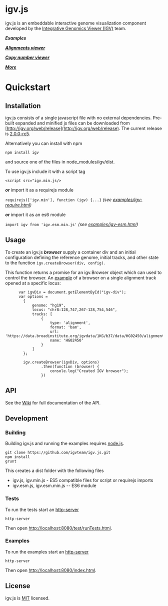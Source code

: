 igv.js
=======


igv.js is an embeddable interactive genome visualization component developed by the 
 [Integrative Genomics Viewer (IGV)](https://igv.org) team.
 
 ***Examples***
 
***[Alignments viewer](http://igv.org/web/test/examples/bam.html)***

***[Copy number viewer](http://igv.org/web/test/examples/copyNumber.html)***

***[More](http://igv.org/web/test/examples)***
 
# Quickstart

## Installation
igv.js consists of a single javascript file with no external dependencies.  Pre-built expanded and minified js files 
can be downloaded from [http://igv.org/web/release](http://igv.org/web/release).    The current  release is
 [2.0.0-rc5](http://igv.org/web/release/2.0.0-rc5/dist/).  
 
 Alternatively you can install with npm  
 
 ```npm install igv```

and source one of the files in node_modules/igv/dist.

To use igv.js include it with a script tag

````<script src="igv.min.js/>````

***or*** import it as a requirejs module 

```requirejs(['igv.min'], function (igv) {...}```   *(see [examples/igv-require.html](http://igv.org/web/release/2.0.0-rc5/examples/igv-require.html))*

***or*** import it as an es6 module 

```import igv from 'igv.esm.min.js'```  *(see [examples/igv-esm.html](http://igv.org/web/release/2.0.0-rc5/examples/igv-esm.html))*



## Usage

To create an igv.js ***browser*** supply a container div 
and an initial configuration defining the reference genome, initial tracks, and other state to the 
function ```igv.createBrowser(div, config)```.  

This function returns a promise for an igv.Browser object which can used to control the browser.  An 
[example](http://igv.org/web/release/2.0.0-rc5/examples/bam.html) of
a browser on a single alignment track opened at a specific locus:

```
      var igvDiv = document.getElementById("igv-div");
      var options =
        {
            genome: "hg19",
            locus: "chr8:128,747,267-128,754,546",
            tracks: [
                {
                    type: 'alignment',
                    format: 'bam',
                    url: 'https://data.broadinstitute.org/igvdata/1KG/b37/data/HG02450/alignment/HG02450.mapped.ILLUMINA.bwa.ACB.low_coverage.20120522.bam',
                    name: 'HG02450'
                }
            ]
        };

        igv.createBrowser(igvDiv, options)
                .then(function (browser) {
                    console.log("Created IGV browser");
                })
```

## API

See the [Wiki](https://github.com/igvteam/igv.js/wiki) for full documentation of the API.


## Development

### Building

Building igv.js and running the examples requires [node.js](https://nodejs.org/).


```  
git clone https://github.com/igvteam/igv.js.git
npm install
grunt
```

This creates a dist folder with the following files

* igv.js, igv.min.js - ES5 compatible files for script or requirejs imports
* igv.esm.js,  igv.esm.min.js --  ES6 module 


### Tests

To run the tests start an [http-server](https://www.npmjs.com/package/http-server)

    http-server

Then open [http://localhost:8080/test/runTests.html](http://localhost:8080/test/runTests.html).


### Examples

To run the examples start an [http-server](https://www.npmjs.com/package/http-server)

    http-server

Then open [http://localhost:8080/index.html](http://localhost:8080/index.html).


## License

igv.js is [MIT](/LICENSE) licensed.

[documentation]: https://github.com/igvteam/igv.js/wiki
[examples]: http://igv.org/web/test/examples
